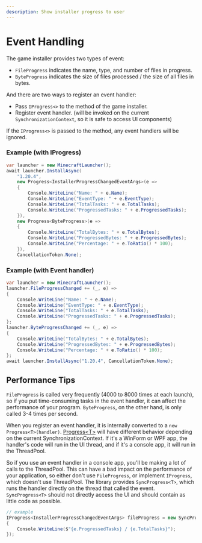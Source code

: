 ```yaml
---
description: Show installer progress to user
---
```


# Event Handling

The game installer provides two types of event:

* `FileProgress` indicates the name, type, and number of files in progress.
* `ByteProgress` indicates the size of files processed / the size of all files in bytes.

And there are two ways to register an event handler:

* Pass `IProgress<>` to the method of the game installer.
* Register event handler. (will be invoked on the current `SynchronizationContext`, so it is safe to access UI components)

If the `IProgress<>` is passed to the method, any event handlers will be ignored.  

### Example (with IProgress)

```csharp
var launcher = new MinecraftLauncher();
await launcher.InstallAsync(
    "1.20.4", 
    new Progress<InstallerProgressChangedEventArgs>(e =>
    {
        Console.WriteLine("Name: " + e.Name);
        Console.WriteLine("EventType: " + e.EventType);
        Console.WriteLine("TotalTasks: " + e.TotalTasks);
        Console.WriteLine("ProgressedTasks: " + e.ProgressedTasks);
    }),
    new Progress<ByteProgress>(e =>
    {
        Console.WriteLine("TotalBytes: " + e.TotalBytes);
        Console.WriteLine("ProgressedBytes: " + e.ProgressedBytes);
        Console.WriteLine("Percentage: " + e.ToRatio() * 100);
    }),
    CancellationToken.None);
```

### Example (with Event handler)

```csharp
var launcher = new MinecraftLauncher();
launcher.FileProgressChanged += (_, e) =>
{
    Console.WriteLine("Name: " + e.Name);
    Console.WriteLine("EventType: " + e.EventType);
    Console.WriteLine("TotalTasks: " + e.TotalTasks);
    Console.WriteLine("ProgressedTasks: " + e.ProgressedTasks);
};
launcher.ByteProgressChanged += (_, e) =>
{
    Console.WriteLine("TotalBytes: " + e.TotalBytes);
    Console.WriteLine("ProgressedBytes: " + e.ProgressedBytes);
    Console.WriteLine("Percentage: " + e.ToRatio() * 100);
};
await launcher.InstallAsync("1.20.4", CancellationToken.None);
```

## Performance Tips

`FileProgress` is called very frequently (4000 to 8000 times at each launch), so if you put time-consuming tasks in the event handler, it can affect the performance of your program. `ByteProgress`, on the other hand, is only called 3-4 times per second.

When you register an event handler, it is internally converted to a `new Progress<T>(handler)`.  [Progress<T\>](https://learn.microsoft.com/en-us/dotnet/api/system.progress-1?view=net-8.0) will have different behavior depending on the current SynchronizationContext. If it's a WinForm or WPF app, the handler's code will run in the UI thread, and if it's a console app, it will run in the ThreadPool.

So if you use an event handler in a console app, you'll be making a lot of calls to the ThreadPool. This can have a bad impact on the performance of your application, so either don't use `FileProgress`, or implement `IProgress`, which doesn't use ThreadPool. The library provides `SyncProgress<T>`, which runs the handler directly on the thread that called the event. `SyncProgress<T>` should not directly access the UI and should contain as little code as possible.

```csharp
// example
IProgress<InstallerProgressChangedEventArgs> fileProgress = new SyncProgress<InstallerProgressChangedEventArgs>(e => 
{ 
    Console.WriteLine($"{e.ProgressedTasks} / {e.TotalTasks}");
});
```
